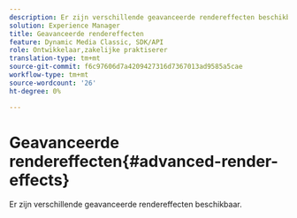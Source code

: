 ```yaml
---
description: Er zijn verschillende geavanceerde rendereffecten beschikbaar.
solution: Experience Manager
title: Geavanceerde rendereffecten
feature: Dynamic Media Classic, SDK/API
role: Ontwikkelaar,zakelijke praktiserer
translation-type: tm+mt
source-git-commit: f6c97606d7a4209427316d7367013ad9585a5cae
workflow-type: tm+mt
source-wordcount: '26'
ht-degree: 0%

---
```



# Geavanceerde rendereffecten{#advanced-render-effects}

Er zijn verschillende geavanceerde rendereffecten beschikbaar.

